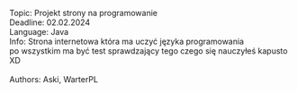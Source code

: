 Topic: Projekt strony na programowanie<br>
Deadline: 02.02.2024<br>
Language: Java<br>
Info: Strona internetowa która ma uczyć języka programowania<br>
po wszystkim ma być test sprawdzający tego czego się nauczyłeś kapusto XD<br><br>
Authors: Aski, WarterPL<br>
